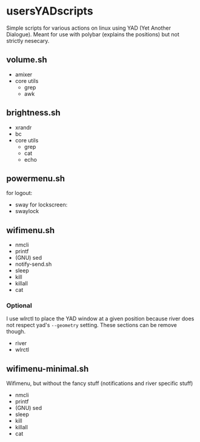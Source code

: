 # usersYADscripts
Simple scripts for various actions on linux using YAD (Yet Another Dialogue).
Meant for use with polybar (explains the positions) but not strictly nesecary.

## volume.sh
- amixer
- core utils
  + grep
  + awk


## brightness.sh
- xrandr
- bc
- core utils
  + grep
  + cat
  + echo 

## powermenu.sh
for logout:
- sway
for lockscreen:
- swaylock

## wifimenu.sh
- nmcli
- printf
- (GNU) sed
- notify-send.sh
- sleep
- kill
- killall
- cat

### Optional
I use wlrctl to place the YAD window at a given position because river does not respect yad's `--geometry` setting.
These sections can be remove though.
- river
- wlrctl 

## wifimenu-minimal.sh
Wifimenu, but without the fancy stuff (notifications and river specific stuff)
- nmcli
- printf
- (GNU) sed
- sleep
- kill
- killall
- cat
